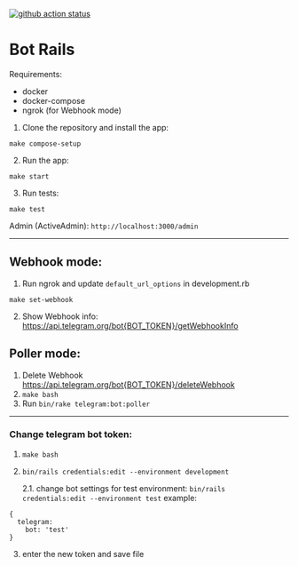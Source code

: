 [![github action status](https://github.com/recroot89/bot-rails/workflows/On%20Push/badge.svg)](https://actions-badge.atrox.dev/recroot89/bot-rails/goto)

# Bot Rails

Requirements:

- docker
- docker-compose
- ngrok (for Webhook mode)

1. Clone the repository and install the app:

```
make compose-setup
```

2. Run the app:

```
make start
```

3. Run tests:

```
make test
```

Admin (ActiveAdmin): `http://localhost:3000/admin`

<hr>

## Webhook mode:

1. Run ngrok and update `default_url_options` in development.rb

```
make set-webhook
```

2. Show Webhook info:
   https://api.telegram.org/bot{BOT_TOKEN}/getWebhookInfo

## Poller mode:

1. Delete Webhook
   https://api.telegram.org/bot{BOT_TOKEN}/deleteWebhook
2. `make bash`
3. Run `bin/rake telegram:bot:poller`

<hr>

### Change telegram bot token:

1. `make bash`
2. `bin/rails credentials:edit --environment development`

   2.1. change bot settings for test environment: `bin/rails credentials:edit --environment test`
   example:

```
{
  telegram:
    bot: 'test'
}
```

3. enter the new token and save file
